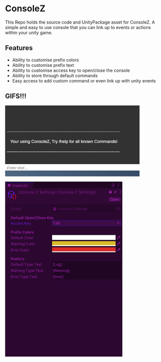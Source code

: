 # ConsoleZ

This Repo holds the source code and UnityPackage asset for ConsoleZ. A simple and easy to use console that you can link up to events or actions within your unity game. 

## Features

* Ability to customise prefix colors
* Ability to customise prefix text
* Ability to customise access key to open/close the console
* Ability to store through default commands
* Easy access to add custom command or even link up with unity events

## GIFS!!!

![Type directly to the console](ConsoleZ.gif)


![Customise Prefix Colors, Text & Access key](ConsoleZ2.gif)
